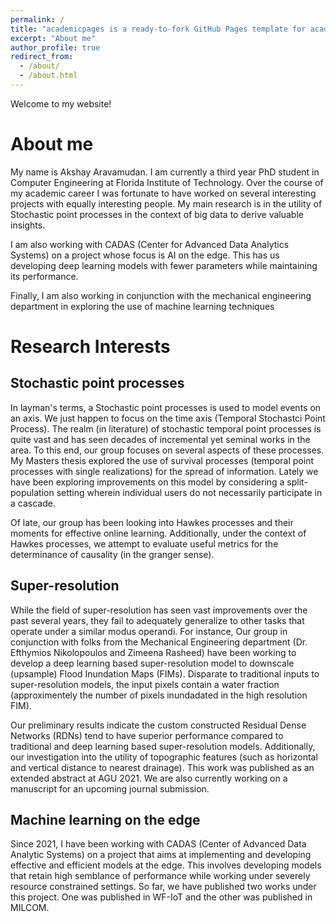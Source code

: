 ```yaml
---
permalink: /
title: "academicpages is a ready-to-fork GitHub Pages template for academic personal websites"
excerpt: "About me"
author_profile: true
redirect_from: 
  - /about/
  - /about.html
---
```

Welcome to my website! 

# About me

My name is Akshay Aravamudan. I am currently a third year PhD student in Computer Engineering at Florida Institute of Technology. Over the course of my academic career I was fortunate to have worked on several interesting projects with equally interesting people. My main research is in the utility of Stochastic point processes in the context of big data to derive  valuable insights. 

I am also working with CADAS (Center for Advanced Data Analytics Systems) on a project whose focus is AI on the edge. This has us developing deep learning models with fewer parameters while maintaining its performance.

Finally, I am also working in conjunction with the mechanical engineering department in exploring the use of machine learning techniques 

# Research Interests

## Stochastic point processes

In layman's terms, a Stochastic point processes is used to model events on an axis. We just happen to focus on the time axis (Temporal Stochastci Point Process). The realm (in literature) of stochastic temporal point processes is quite vast and has seen decades of incremental yet seminal works in the area. To this end, our group focuses on several aspects of these processes. My Masters thesis explored the use of survival processes (temporal point processes with single realizations) for the spread of information. Lately we have been exploring improvements on this model by considering a split-population setting wherein individual users do not necessarily participate in a cascade. 

Of late, our group has been looking into Hawkes processes and their moments for effective online learning. Additionally, under the context of Hawkes processes, we attempt to evaluate useful metrics for the determinance of causality (in the granger sense).

## Super-resolution

While the field of super-resolution has seen vast improvements over the past several years, they fail to adequately generalize to other tasks that operate under a similar modus operandi. For instance, Our group in conjunction with folks from the Mechanical Engineering department (Dr. Efthymios Nikolopoulos and Zimeena Rasheed) have been working to develop a deep learning based super-resolution model to downscale (upsample) Flood Inundation Maps (FIMs). Disparate to traditional inputs to super-resolution models, the input pixels contain a water fraction (approximentely the number of pixels inundadated in the high resolution FIM).

Our preliminary results indicate the custom constructed Residual Dense Networks (RDNs) tend to have superior performance compared to traditional and deep learning based super-resolution models. Additionally, our investigation into the utility of topographic features (such as horizontal and vertical distance to nearest drainage). This work was published as an extended abstract at AGU 2021. We are also currently working on a manuscript for an upcoming journal submission. 

## Machine learning on the edge

Since 2021, I have been working with CADAS (Center of Advanced Data Analytic Systems) on a project that aims at implementing and developing effective and efficient models at the edge. This involves developing models that retain high semblance of performance while working under severely resource constrained settings. So far, we have published two works under this project. One was published in WF-IoT and the other was published in MILCOM.




